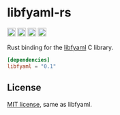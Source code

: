 libfyaml-rs
===========

[<img alt="github" src="https://img.shields.io/badge/github-dtolnay/libfyaml--rs-8da0cb?style=for-the-badge&labelColor=555555&logo=github" height="20">](https://github.com/dtolnay/libfyaml-rs)
[<img alt="crates.io" src="https://img.shields.io/crates/v/libfyaml-sys.svg?style=for-the-badge&color=fc8d62&logo=rust" height="20">](https://crates.io/crates/libfyaml-sys)
[<img alt="docs.rs" src="https://img.shields.io/badge/docs.rs-libfyaml--sys-66c2a5?style=for-the-badge&labelColor=555555&logo=docs.rs" height="20">](https://docs.rs/libfyaml-sys)
[<img alt="build status" src="https://img.shields.io/github/workflow/status/dtolnay/libfyaml-rs/CI/master?style=for-the-badge" height="20">](https://github.com/dtolnay/libfyaml-rs/actions?query=branch%3Amaster)

Rust binding for the [libfyaml] C library.

[libfyaml]: https://github.com/pantoniou/libfyaml

```toml
[dependencies]
libfyaml = "0.1"
```

## License

<a href="LICENSE-MIT">MIT license</a>, same as libfyaml.
